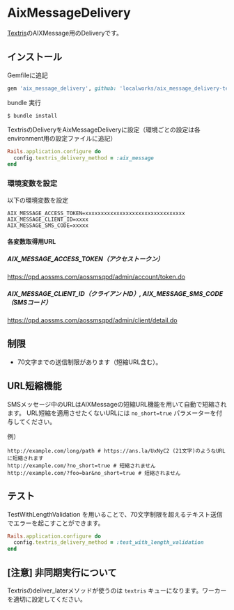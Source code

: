 # AixMessageDelivery

[Textris](https://github.com/visualitypl/textris)のAIXMessage用のDeliveryです。

## インストール

Gemfileに追記

```ruby
gem 'aix_message_delivery', github: 'localworks/aix_message_delivery-textris'
```

bundle 実行

```shell
$ bundle install
```

TextrisのDeliveryをAixMessageDeliveryに設定（環境ごとの設定は各environment用の設定ファイルに追記）

```ruby
Rails.application.configure do
  config.textris_delivery_method = :aix_message
end
```

### 環境変数を設定

以下の環境変数を設定

```
AIX_MESSAGE_ACCESS_TOKEN=xxxxxxxxxxxxxxxxxxxxxxxxxxxxxxxx
AIX_MESSAGE_CLIENT_ID=xxxx
AIX_MESSAGE_SMS_CODE=xxxxx
```

#### 各変数取得用URL

##### AIX_MESSAGE_ACCESS_TOKEN（アクセストークン）
https://qpd.aossms.com/aossmsqpd/admin/account/token.do

##### AIX_MESSAGE_CLIENT_ID（クライアントID）, AIX_MESSAGE_SMS_CODE（SMSコード）
https://qpd.aossms.com/aossmsqpd/admin/client/detail.do

## 制限

- 70文字までの送信制限があります（短縮URL含む）。

## URL短縮機能

SMSメッセージ中のURLはAIXMessageの短縮URL機能を用いて自動で短縮されます。
URL短縮を適用させたくないURLには `no_short=true` パラメーターを付与してください。

例）

```
http://example.com/long/path # https://ans.la/UxNyC2 (21文字)のようなURLに短縮されます
http://example.com/?no_short=true # 短縮されません
http://example.com/?foo=bar&no_short=true # 短縮されません
```

## テスト

TestWithLengthValidation を用いることで、70文字制限を超えるテキスト送信でエラーを起こすことができます。

```ruby
Rails.application.configure do
  config.textris_delivery_method = :test_with_length_validation
end
```

## [注意] 非同期実行について

Textrisのdeliver_laterメソッドが使うのは `textris` キューになります。ワーカーを適切に設定してください。
